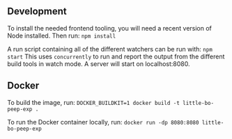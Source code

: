 ## Development

To install the needed frontend tooling, you will need a recent version of Node installed. Then run:
`
  npm install
`

A run script containing all of the different watchers can be run with:
`
  npm start
`
This uses `concurrently` to run and report the output from the different build tools in watch mode. A server will start on localhost:8080.

## Docker

To build the image, run:
`
DOCKER_BUILDKIT=1 docker build -t little-bo-peep-exp .
`

To run the Docker container locally, run:
`
docker run -dp 8080:8080 little-bo-peep-exp
`